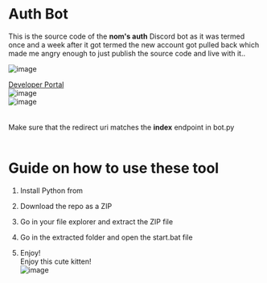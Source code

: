 # Auth Bot 
 
This is the source code of the **nom's auth** Discord bot as it was termed once and a week after it got termed the new account got pulled back which made me angry enough to just publish the source code and live with it..    
   
![image](https://i.e-z.host/t2vbfqy7.png) 
 
[Developer Portal](https://discord.com/developers/applications)  
![image](https://i.e-z.host/sc0348kj.png)   
![image](https://i.e-z.host/m9ugxrw3.png)  
<br>  
Make sure that the redirect uri matches the **index** endpoint in bot.py    
<br> 
     
# Guide on how to use these tool  
  
1. Install Python from  
  
2. Download the repo as a ZIP   

3. Go in your file explorer and extract the ZIP file      
  
4. Go in the extracted folder and open the start.bat file    
  
5. Enjoy!     
Enjoy this cute kitten!   
![image](https://i.e-z.host/7x11aiiw.png)     